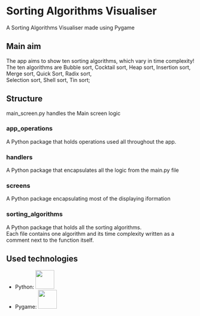 # Sorting Algorithms Visualiser
A Sorting Algorithms Visualiser made using Pygame

## Main aim
The app aims to show ten sorting algorithms, which vary in time complexity! <br>
The ten algorithms are Bubble sort, Cocktail sort, Heap sort, Insertion sort, Merge sort, Quick Sort, Radix sort,<br>Selection sort, Shell sort, Tin sort;

## Structure
main_screen.py handles the Main screen logic <br>

### app_operations
A Python package that holds operations used all throughout the app.

### handlers
A Python package that encapsulates all the logic from the main.py file

### screens
A Python package encapsulating most of the displaying iformation

### sorting_algorithms
A Python package that holds all the sorting algorithms. <br>
Each file contains one algorithm and its time complexity written as a comment next to the function itself.

## Used technologies
<ul>
  <li>
    Python: <img src="https://github.com/victorchoTF/sorting_algorithms_visualiser/assets/117527071/d243a56d-3906-46b7-aefd-54194b047c5a" width="50" height="50" />
  </li>
  <li>
    Pygame: <img src="https://github.com/victorchoTF/sorting_algorithms_visualiser/assets/117527071/ad280475-2d65-4f3e-aabb-291394a6e536" width="50" height="50"/>
  </li>
</ul>

